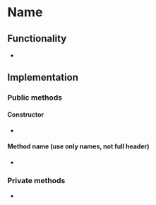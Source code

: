 # Name

## Functionality

- 

## Implementation

### Public methods

#### Constructor

- 

#### Method name (use only names, not full header)

- 

### Private methods

-